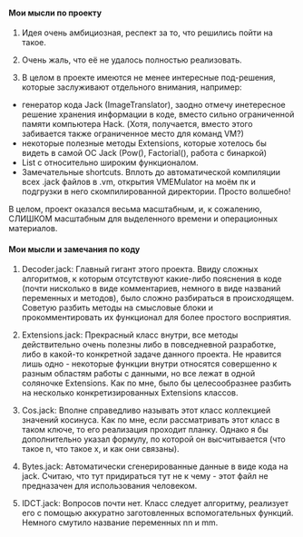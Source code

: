 ####  Мои мысли по проекту  ####

1. Идея очень амбициозная, респект за то, что решились пойти на такое.

2. Очень жаль, что её не удалось полностью реализовать.

3. В целом в проекте имеются не менее интересные под-решения, которые заслуживают отдельного внимания, например:

- генератор кода Jack (ImageTranslator), заодно отмечу инетересное решение хранения информации в коде, вместо сильно ограниченной памяти компьютера Hack. (Хотя, получается, вместо этого забивается также ограниченное место для команд VM?)
- некоторые полезные методы Extensions, которые хотелось бы видеть в самой ОС Jack (Pow(), Factorial(), работа с бинаркой)
- List с относительно широким функционалом.
- Замечательные shortcuts. Вплоть до автоматической компиляции всех .jack файлов в .vm, открытия VMEMulator на моём пк и подгрузки в него скомпилированной директории. Просто волшебно!

В целом, проект оказался весьма масштабным, и, к сожалению, СЛИШКОМ масштабным для выделенного времени и операционных материалов.



####  Мои мысли и замечания по коду  ####

1. Decoder.jack: Главный гигант этого проекта. Ввиду сложных алгоритмов, к которым отсутствуют какие-либо пояснения в коде (почти нисколько в виде комментариев, немного в виде названий переменных и методов), было сложно разбираться в происходящем. Советую разбить методы на смысловые блоки и прокомментировать их функционал для более простого восприятия.

2. Extensions.jack: Прекрасный класс внутри, все методы действительно очень полезны либо в повседневной разработке, либо в какой-то конкретной задаче данного проекта. Не нравится лишь одно - некоторые функции внутри относятся совершенно к разным областям работы с данными, но все лежат в одной соляночке Extensions. Как по мне, было бы целесообразнее разбить на несколько конкретизированных Extensions классов.

3. Cos.jack: Вполне справедливо называть этот класс коллекцией значений косинуса. Как по мне, если рассматривать этот класс в таком ключе, то его реализация проходит планку. Однако я бы дополнительно указал формулу, по которой он высчитывается (что такое n, что такое x, и как они связаны).

4. Bytes.jack: Автоматически сгенерированные данные в виде кода на jack. Считаю, что тут придираться тут не к чему - этот файл не предназачен для использования человеком.

5. IDCT.jack: Вопросов почти нет. Класс следует алгоритму, реализует его с помощью аккуратно заготовленных вспомогательных функций. Немного смутило название переменных nn и mm.
